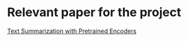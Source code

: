 # Relevant paper for the project

[Text Summarization with Pretrained Encoders](https://arxiv.org/abs/1908.08345)
